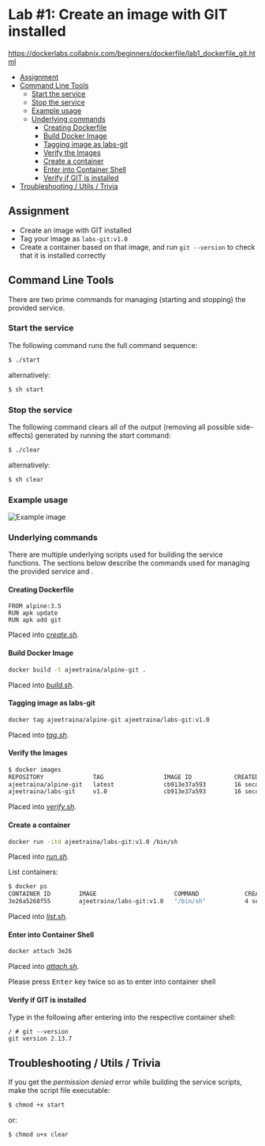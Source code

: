# Lab #1: Create an image with GIT installed
https://dockerlabs.collabnix.com/beginners/dockerfile/lab1_dockerfile_git.html

- [Assignment](#assignment)
- [Command Line Tools](#command-line-tools)
  - [Start the service](#start-the-service)
  - [Stop the service](#stop-the-service)
  - [Example usage](#example-usage)
  - [Underlying commands](#underlying-commands)
    - [Creating Dockerfile](#creating-dockerfile)
    - [Build Docker Image](#build-docker-image)
    - [Tagging image as labs-git](#tagging-image-as-labs-git)
    - [Verify the Images](#verify-the-images)
    - [Create a container](#create-a-container)
    - [Enter into Container Shell](#enter-into-container-shell)
    - [Verify if GIT is installed](#verify-if-git-is-installed)
- [Troubleshooting / Utils / Trivia](#troubleshooting--utils--trivia)

## Assignment
- Create an image with GIT installed
- Tag your image as `labs-git:v1.0`
- Create a container based on that image, and run `git --version` to check that it is installed correctly

## Command Line Tools
There are two prime commands for managing (starting and stopping) the provided service.

### Start the service
The following command runs the full command sequence:
```sh
$ ./start
```

alternatively:
```sh
$ sh start
```

### Stop the service
The following command clears all of the output (removing all possible side-effects) generated by running the *start* command:
```sh
$ ./clear
```

alternatively:
```sh
$ sh clear
```

### Example usage

![Example image](https://drive.google.com/uc?id=1Z4jjIVDxeUCk1DTBaYeD4sxwuqFrgn3B)

### Underlying commands
There are multiple underlying scripts used for building the service functions. The sections below describe the commands used for managing the provided service and .

#### Creating Dockerfile
```docker
FROM alpine:3.5
RUN apk update
RUN apk add git
```

Placed into *[create.sh](./create.sh)*.

#### Build Docker Image
```sh
docker build -t ajeetraina/alpine-git .
```

Placed into *[build.sh](./build.sh)*.

#### Tagging image as labs-git
```sh
docker tag ajeetraina/alpine-git ajeetraina/labs-git:v1.0
```

Placed into *[tag.sh](./tag.sh)*.

#### Verify the Images
```sh
$ docker images
REPOSITORY              TAG                 IMAGE ID            CREATED             SIZE
ajeetraina/alpine-git   latest              cb913e37a593        16 seconds ago      26.6MB
ajeetraina/labs-git     v1.0                cb913e37a593        16 seconds ago      26.6MB
```

Placed into *[verify.sh](./verify.sh)*.

#### Create a container
```sh
docker run -itd ajeetraina/labs-git:v1.0 /bin/sh
```

Placed into *[run.sh](./run.sh)*.

List containers:

```sh
$ docker ps
CONTAINER ID        IMAGE                      COMMAND             CREATED             STATUS              PORTS               NAMES
3e26a5268f55        ajeetraina/labs-git:v1.0   "/bin/sh"           4 seconds ago       Up 2 seconds                            elated_neumann
```

Placed into *[list.sh](./list.sh)*.

#### Enter into Container Shell
```sh
docker attach 3e26
```

Placed into *[attach.sh](./attach.sh)*.

Please press <kbd>Enter</kbd> key twice so as to enter into container shell

#### Verify if GIT is installed
Type in the following after entering into the respective container shell:
```
/ # git --version
git version 2.13.7
```

## Troubleshooting / Utils / Trivia
If you get the *permission denied* error while building the service scripts, make the script file executable:
```sh
$ chmod +x start
```

or:
```
$ chmod u+x clear
```
